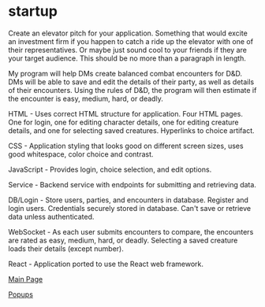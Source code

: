 # startup

Create an elevator pitch for your application. Something that would excite an investment firm if you happen to catch a ride up the elevator with one of their representatives. Or maybe just sound cool to your friends if they are your target audience. This should be no more than a paragraph in length.

My program will help DMs create balanced combat encounters for D&D. DMs will be able to save and edit the details of their party, as well as details of their encounters. Using the rules of D&D, the program will then estimate if the encounter is easy, medium, hard, or deadly.

HTML - Uses correct HTML structure for application. Four HTML pages. One for login, one for editing character details, one for editing creature details, and one for selecting saved creatures. Hyperlinks to choice artifact.

CSS - Application styling that looks good on different screen sizes, uses good whitespace, color choice and contrast.

JavaScript - Provides login, choice selection, and edit options.

Service - Backend service with endpoints for submitting and retrieving data.

DB/Login - Store users, parties, and encounters in database. Register and login users. Credentials securely stored in database. Can't save or retrieve data unless authenticated.

WebSocket - As each user submits encounters to compare, the encounters are rated as easy, medium, hard, or deadly. Selecting a saved creature loads their details (except number).

React - Application ported to use the React web framework.

[Main Page](https://jergy-bucket.s3.us-west-1.amazonaws.com/mainPage.png_image.png "Main Page")

[Popups](https://jergy-bucket.s3.us-west-1.amazonaws.com/popups.png_image.png "Popups")
